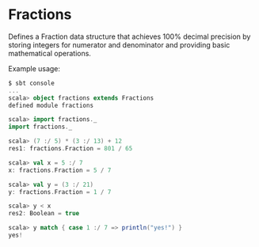 # Fractions

Defines a Fraction data structure that achieves 100% decimal precision by storing integers for numerator and denominator and providing basic mathematical operations.

Example usage:
```scala
$ sbt console
...
scala> object fractions extends Fractions
defined module fractions

scala> import fractions._
import fractions._

scala> (7 :/ 5) * (3 :/ 13) + 12
res1: fractions.Fraction = 801 / 65

scala> val x = 5 :/ 7
x: fractions.Fraction = 5 / 7

scala> val y = (3 :/ 21)
y: fractions.Fraction = 1 / 7

scala> y < x
res2: Boolean = true

scala> y match { case 1 :/ 7 => println("yes!") }
yes!
```
